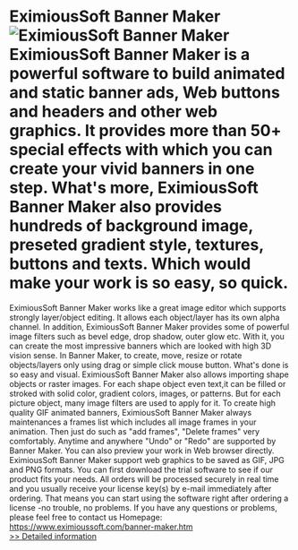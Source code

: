 # EximiousSoft Banner Maker<br />![EximiousSoft Banner Maker](https://mycommerce.akamaized.net/api/pimages/P300881757/BIG/300881757.PNG)<br />EximiousSoft Banner Maker is a powerful software to build animated and static banner ads, Web buttons and headers and other web graphics. It provides more than 50+ special effects with which you can create your vivid banners in one step. What's more, EximiousSoft Banner Maker also provides hundreds of background image, preseted gradient style, textures, buttons and texts. Which would make your work is so easy, so quick.
EximiousSoft Banner Maker works like a great image editor which supports strongly layer/object editing. It allows each object/layer has its own alpha channel. In addition, EximiousSoft Banner Maker provides some of powerful image filters such as bevel edge, drop shadow, outer glow etc. With it, you can create the most impressive banners which are looked with high 3D vision sense. In Banner Maker, to create, move, resize or rotate objects/layers only using drag or simple click mouse button. What's done is so easy and visual. EximiousSoft Banner Maker also allows importing shape objects or raster images. For each shape object even text,it can be filled or stroked with solid color, gradient colors, images, or patterns. But for each picture object, many image filters are used to apply for it.
To create high quality GIF animated banners, EximiousSoft Banner Maker always maintenances a frames list which includes all image frames in your animation. Then just do such as "add frames", "Delete frames" very comfortably. Anytime and anywhere "Undo" or "Redo" are supported by Banner Maker. You can also preview your work in Web browser directly. EximiousSoft Banner Maker support web graphics to be saved as GIF, JPG and PNG formats.
You can first download the trial software to see if our product fits your needs. All orders will be processed securely in real time and you usually receive your license key(s) by e-mail immediately after ordering. That means you can start using the software right after ordering a license -no trouble, no problems.
If you have any questions or problems, please feel free to contact us
Homepage: https://www.eximioussoft.com/banner-maker.htm<br />[>> Detailed information](https://secure.shareit.com/shareit/product.html?productid=300881757&affiliateid=200057808)